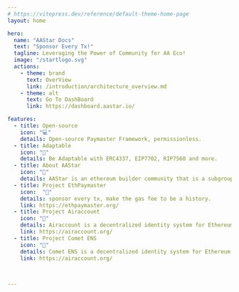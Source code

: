 ```yaml
---
# https://vitepress.dev/reference/default-theme-home-page
layout: home

hero:
  name: "AAStar Docs"
  text: "Sponsor Every Tx!"
  tagline: Leveraging the Power of Community for AA Eco!
  image: "/startlogo.svg"
  actions:
    - theme: brand
      text: OverView
      link: /introduction/architecture_overview.md
    - theme: alt
      text: Go To DashBoard
      link: https://dashboard.aastar.io/

features:
  - title: Open-source 
    icon: "💻"
    details: Open-source Paymaster Framework, permissionless.
  - title: Adaptable
    icon: "🔧"
    details: Be Adaptable with ERC4337, EIP7702, RIP7560 and more.
  - title: About AAStar
    icon: "🌟"
    details: AAStar is an ethereum builder community that is a subgroup of Plancker^.
  - title: Project EthPaymaster
    icon:  "🔗"
    details: sponsor every tx, make the gas fee to be a history.
    link: https://ethpaymaster.org/
  - title: Project Airaccount 
    icon: "🔗"
    details: Airaccount is a decentralized identity system for Ethereum.
    link: https://airaccount.org/
  - title: Project Comet ENS 
    icon: "🔗"
    details: Comet ENS is a decentralized identity system for Ethereum.
    link: https://airaccount.org/
    
    

---
```


